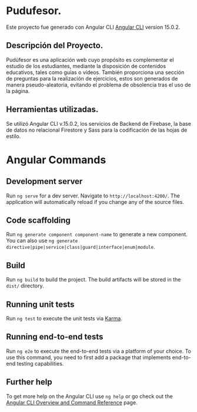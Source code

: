 # Pudufesor.

Este proyecto fue generado con Angular CLI [Angular CLI](https://github.com/angular/angular-cli) version 15.0.2.

## Descripción del Proyecto.

Pudúfesor es una aplicación web cuyo propósito es complementar el estudio de los estudiantes, mediante la disposición de contenidos educativos,
tales como guías o vídeos. También proporciona una sección de preguntas para la realización de ejercicios, estos son generados de manera
pseudo-aleatoria, evitando el problema de obsolencia tras el uso de la página.

## Herramientas utilizadas.

Se utilizó Angular CLI v.15.0.2, los servicios de Backend de Firebase, la base de datos no relacional Firestore y Sass para la codificación de las hojas de estilo.



# Angular Commands 
## Development server

Run `ng serve` for a dev server. Navigate to `http://localhost:4200/`. The application will automatically reload if you change any of the source files.

## Code scaffolding

Run `ng generate component component-name` to generate a new component. You can also use `ng generate directive|pipe|service|class|guard|interface|enum|module`.

## Build

Run `ng build` to build the project. The build artifacts will be stored in the `dist/` directory.

## Running unit tests

Run `ng test` to execute the unit tests via [Karma](https://karma-runner.github.io).

## Running end-to-end tests

Run `ng e2e` to execute the end-to-end tests via a platform of your choice. To use this command, you need to first add a package that implements end-to-end testing capabilities.

## Further help

To get more help on the Angular CLI use `ng help` or go check out the [Angular CLI Overview and Command Reference](https://angular.io/cli) page.
